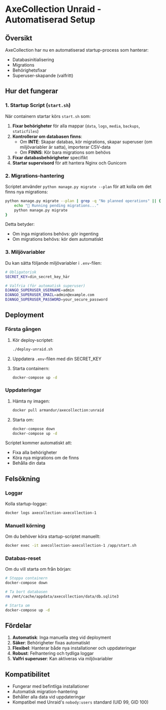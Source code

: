 # AxeCollection Unraid - Automatiserad Setup

## Översikt

AxeCollection har nu en automatiserad startup-process som hanterar:
- Databasinitialisering
- Migrations
- Behörighetsfixar
- Superuser-skapande (valfritt)

## Hur det fungerar

### 1. Startup Script (`start.sh`)

När containern startar körs `start.sh` som:

1. **Fixar behörigheter** för alla mappar (`data`, `logs`, `media`, `backups`, `staticfiles`)
2. **Kontrollerar om databasen finns**:
   - Om **INTE**: Skapar databas, kör migrations, skapar superuser (om miljövariabler är satta), importerar CSV-data
   - Om **FINNS**: Kör bara migrations som behövs
3. **Fixar databasbehörigheter** specifikt
4. **Startar supervisord** för att hantera Nginx och Gunicorn

### 2. Migrations-hantering

Scriptet använder `python manage.py migrate --plan` för att kolla om det finns nya migrations:

```bash
python manage.py migrate --plan | grep -q "No planned operations" || {
    echo "🔄 Running pending migrations..."
    python manage.py migrate
}
```

Detta betyder:
- Om inga migrations behövs: gör ingenting
- Om migrations behövs: kör dem automatiskt

### 3. Miljövariabler

Du kan sätta följande miljövariabler i `.env`-filen:

```bash
# Obligatorisk
SECRET_KEY=din_secret_key_här

# Valfria (för automatisk superuser)
DJANGO_SUPERUSER_USERNAME=admin
DJANGO_SUPERUSER_EMAIL=admin@example.com
DJANGO_SUPERUSER_PASSWORD=your_secure_password
```

## Deployment

### Första gången

1. Kör deploy-scriptet:
   ```bash
   ./deploy-unraid.sh
   ```

2. Uppdatera `.env`-filen med din SECRET_KEY

3. Starta containern:
   ```bash
   docker-compose up -d
   ```

### Uppdateringar

1. Hämta ny imagen:
   ```bash
   docker pull armandur/axecollection:unraid
   ```

2. Starta om:
   ```bash
   docker-compose down
   docker-compose up -d
   ```

Scriptet kommer automatiskt att:
- Fixa alla behörigheter
- Köra nya migrations om de finns
- Behålla din data

## Felsökning

### Loggar

Kolla startup-loggar:
```bash
docker logs axecollection-axecollection-1
```

### Manuell körning

Om du behöver köra startup-scriptet manuellt:
```bash
docker exec -it axecollection-axecollection-1 /app/start.sh
```

### Databas-reset

Om du vill starta om från början:
```bash
# Stoppa containern
docker-compose down

# Ta bort databasen
rm /mnt/cache/appdata/axecollection/data/db.sqlite3

# Starta om
docker-compose up -d
```

## Fördelar

1. **Automatisk**: Inga manuella steg vid deployment
2. **Säker**: Behörigheter fixas automatiskt
3. **Flexibel**: Hanterar både nya installationer och uppdateringar
4. **Robust**: Felhantering och tydliga loggar
5. **Valfri superuser**: Kan aktiveras via miljövariabler

## Kompatibilitet

- Fungerar med befintliga installationer
- Automatisk migration-hantering
- Behåller alla data vid uppdateringar
- Kompatibel med Unraid's `nobody:users` standard (UID 99, GID 100) 